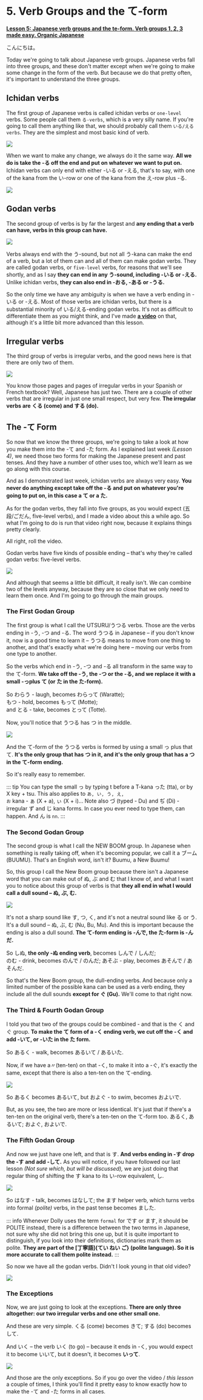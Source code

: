 # **5. Verb Groups and the て-form**

[**Lesson 5: Japanese verb groups and the te-form. Verb groups 1, 2, 3 made easy. Organic Japanese**](https://www.youtube.com/watch?v=GzEVLMDC8nw&list=PLg9uYxuZf8x_A-vcqqyOFZu06WlhnypWj&index=5)

こんにちは。

Today we're going to talk about Japanese verb groups. Japanese verbs fall into three groups, and these don't matter except when we're going to make some change in the form of the verb. But because we do that pretty often, it's important to understand the three groups.

## Ichidan verbs

The first group of Japanese verbs is called ichidan verbs or <code>one-level</code> verbs. Some people call them <code>る-verbs</code>, which is a very silly name. If you're going to call them anything like that, we should probably call them <code>いる/える verbs</code>. They are the simplest and most basic kind of verb.

![](media/image537.webp)

When we want to make any change, we always do it the same way. **All we do is take the -る off the end and put on whatever we want to put on.** Ichidan verbs can only end with either -いる or -える, that's to say, with one of the kana from the い-row or one of the kana from the え-row plus -る.

![](media/image910.webp)

## Godan verbs

The second group of verbs is by far the largest and **any ending that a verb can have, verbs in this group can have.**

![](media/image300.webp)

Verbs always end with the う-sound, but not all う-kana can make the end of a verb, but a lot of them can and all of them can make godan verbs. They are called godan verbs, or <code>five-level</code> verbs, for reasons that we'll see shortly, and as I say **they can end in any う-sound, including -いる or -える.** Unlike ichidan verbs, **they can also end in -おる, -ある or -うる.**

So the only time we have any ambiguity is when we have a verb ending in -いる or -える. Most of those verbs are ichidan verbs, but there is a substantial minority of いる/える-ending godan verbs. It's not as difficult to differentiate them as you might think, and I've made [**a video**](https://www.youtube.com/watch?v=VDmaSJ4s6Qo) on that, although it's a little bit more advanced than this lesson.

## Irregular verbs

The third group of verbs is irregular verbs, and the good news here is that there are only two of them.

![](media/image565.webp)

You know those pages and pages of irregular verbs in your Spanish or French textbook? Well, Japanese has just two. There are a couple of other verbs that are irregular in just one small respect, but very few. **The irregular verbs are くる (come) and する (do).**

## The -て Form

So now that we know the three groups, we're going to take a look at how you make them into the -て and -た form. As I explained last week *(Lesson 4)*, we need those two forms for making the Japanese present and past tenses. And they have a number of other uses too, which we'll learn as we go along with this course.

And as I demonstrated last week, ichidan verbs are always very easy. **You never do anything except take off the -る and put on whatever you're going to put on, in this case a て or a た.**

As for the godan verbs, they fall into five groups, as you would expect (五段/ごだん, five-level verbs), and I made a video about this a while ago. So what I'm going to do is run that video right now, because it explains things pretty clearly.

All right, roll the video.

Godan verbs have five kinds of possible ending – that's why they're called godan verbs: five-level verbs.

![](media/image897.webp)

And although that seems a little bit difficult, it really isn't. We can combine two of the levels anyway, because they are so close that we only need to learn them once. And I'm going to go through the main groups.

### The First Godan Group

The first group is what I call the UTSURU/うつる verbs. Those are the verbs ending in -う, -つ and -る. The word うつる in Japanese – if you don't know it, now is a good time to learn it – うつる means to move from one thing to another, and that's exactly what we're doing here – moving our verbs from one type to another.

So the verbs which end in -う, -つ and -る all transform in the same way to the て-form. **We take off the -う, the -つ or the -る, and we replace it with a small -っplus て (or た in the た-form).**

So わらう - laugh, becomes わらって (Waratte);  
もつ - hold, becomes もって (Motte);  
and とる - take, becomes とって (Totte).

Now, you'll notice that うつる has つ in the middle.

![](media/image994.webp)

And the て-form of the うつる verbs is formed by using a small っ plus that て. **It's the only group that has つ in it, and it's the only group that has a つ in the て-form ending.**  

So it's really easy to remember.

::: tip
You can type the small っ by typing t before a T-kana った (tta), or by X key + tsu. This also applies to <code>あ, い, う, え, お</code> kana - ぁ (X + a), ぃ (X + i)... Note also づ (typed - Du) and ぢ (Di) - irregular ず and じ kana forms. In case you ever need to type them, can happen. And ん is <code>nn</code>.
:::

### The Second Godan Group

The second group is what I call the NEW BOOM group. In Japanese when something is really taking off, when it's becoming popular, we call it a ブーム (BUUMU). That's an English word, isn't it? Buumu, a New Buumu!

So, this group I call the New Boom group because there isn't a Japanese word that you can make out of ぬ, ぶ and む that I know of, and what I want you to notice about this group of verbs is that **they all end in what I would call a dull sound – ぬ, ぶ, む.**

![](media/image35.webp)

It's not a sharp sound like す, つ, く, and it's not a neutral sound like る or う. It's a dull sound – ぬ, ぶ, む (Nu, Bu, Mu). And this is important because the ending is also a dull sound. **The て-form ending is -んで, the た-form is -んだ.**

So しぬ, **the only -ぬ ending verb**, becomes しんで / しんだ;  
のむ - drink, becomes のんで / のんだ; あそぶ - play, becomes あそんで / あそんだ.

So that's the New Boom group, the dull-ending verbs. And because only a limited number of the possible kana can be used as a verb ending, they include all the dull sounds **except for ぐ (Gu).** We'll come to that right now.

### The Third & Fourth Godan Group

I told you that two of the groups could be combined - and that is the く and ぐ group. **To make the て form of a -く ending verb, we cut off the -く and add -いて, or -いた in the た form.**

So あるく - walk, becomes あるいて / あるいた.

Now, if we have a〃(ten-ten) on that -く, to make it into a -ぐ, it's exactly the same, except that there is also a ten-ten on the て-ending.

![](media/image459.webp)

So あるく becomes あるいて, but およぐ - to swim, becomes およいで.

But, as you see, the two are more or less identical. It's just that if there's a ten-ten on the original verb, there's a ten-ten on the て-form too. あるく, あるいて; およぐ, およいで.

### The Fifth Godan Group

And now we just have one left, and that is す. **And verbs ending in -す drop the -す and add -して.** As you will notice, if you have followed our last lesson *(Not sure which, but will be discussed),* we are just doing that regular thing of shifting the す kana to its い-row equivalent, し.

![](media/image491.webp)

So はなす - talk, becomes はなして; the ます helper verb, which turns verbs into formal *(polite)* verbs, in the past tense becomes ました.

::: info
Whenever Dolly uses the term <code>formal</code> for です or ます, it should be POLITE instead, there is a difference between the two terms in Japanese, not sure why she did not bring this one up, but it is quite important to distinguish, if you look into their definitions, dictionaries mark them as polite. **They are part of the [丁寧語]{てい ねい ご} (polite language). So it is more accurate to call them polite instead.**
:::

So now we have all the godan verbs. Didn't I look young in that old video?

![](media/image94.webp)

### The Exceptions 

Now, we are just going to look at the exceptions. **There are only three altogether: our two irregular verbs and one other small one.**

And these are very simple. くる (come) becomes きて; する (do) becomes して.

And いく – the verb いく (to go) – because it ends in -く, you would expect it to become いいて, but it doesn't, it becomes **いって**.

![](media/image1057.webp)

And those are the only exceptions. So if you go over the video / *this lesson* a couple of times, I think you'll find it pretty easy to know exactly how to make the -て and -た forms in all cases.